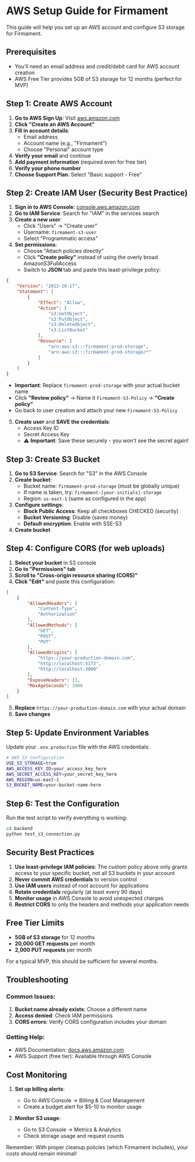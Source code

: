 # AWS Setup Guide for Firmament

This guide will help you set up an AWS account and configure S3 storage for Firmament.

## Prerequisites
- You'll need an email address and credit/debit card for AWS account creation
- AWS Free Tier provides 5GB of S3 storage for 12 months (perfect for MVP)

## Step 1: Create AWS Account

1. **Go to AWS Sign Up**: Visit [aws.amazon.com](https://aws.amazon.com)
2. **Click "Create an AWS Account"**
3. **Fill in account details**:
   - Email address
   - Account name (e.g., "Firmament")
   - Choose "Personal" account type
4. **Verify your email** and continue
5. **Add payment information** (required even for free tier)
6. **Verify your phone number**
7. **Choose Support Plan**: Select "Basic support - Free"

## Step 2: Create IAM User (Security Best Practice)

1. **Sign in to AWS Console**: [console.aws.amazon.com](https://console.aws.amazon.com)
2. **Go to IAM Service**: Search for "IAM" in the services search
3. **Create a new user**:
   - Click "Users" → "Create user"
   - Username: `firmament-s3-user`
   - Select "Programmatic access"
4. **Set permissions**:
   - Choose "Attach policies directly"  
   - Click **"Create policy"** instead of using the overly broad AmazonS3FullAccess
   - Switch to **JSON** tab and paste this least-privilege policy:

```json
{
    "Version": "2012-10-17",
    "Statement": [
        {
            "Effect": "Allow",
            "Action": [
                "s3:GetObject",
                "s3:PutObject", 
                "s3:DeleteObject",
                "s3:ListBucket"
            ],
            "Resource": [
                "arn:aws:s3:::firmament-prod-storage",
                "arn:aws:s3:::firmament-prod-storage/*"
            ]
        }
    ]
}
```

   - **Important**: Replace `firmament-prod-storage` with your actual bucket name
   - Click **"Review policy"** → Name it `Firmament-S3-Policy` → **"Create policy"**
   - Go back to user creation and attach your new `Firmament-S3-Policy`
5. **Create user** and **SAVE the credentials**:
   - Access Key ID
   - Secret Access Key
   - ⚠️ **Important**: Save these securely - you won't see the secret again!

## Step 3: Create S3 Bucket

1. **Go to S3 Service**: Search for "S3" in the AWS Console
2. **Create bucket**:
   - Bucket name: `firmament-prod-storage` (must be globally unique)
   - If name is taken, try: `firmament-[your-initials]-storage`
   - Region: `us-east-1` (same as configured in the app)
3. **Configure settings**:
   - **Block Public Access**: Keep all checkboxes CHECKED (security)
   - **Bucket Versioning**: Disable (saves money)
   - **Default encryption**: Enable with SSE-S3
4. **Create bucket**

## Step 4: Configure CORS (for web uploads)

1. **Select your bucket** in S3 console
2. **Go to "Permissions" tab**
3. **Scroll to "Cross-origin resource sharing (CORS)"**
4. **Click "Edit"** and paste this configuration:

```json
[
    {
        "AllowedHeaders": [
            "Content-Type",
            "Authorization"
        ],
        "AllowedMethods": [
            "GET",
            "POST",
            "PUT"
        ],
        "AllowedOrigins": [
            "https://your-production-domain.com",
            "http://localhost:5173",
            "http://localhost:3000"
        ],
        "ExposeHeaders": [],
        "MaxAgeSeconds": 3000
    }
]
```

5. **Replace** `https://your-production-domain.com` with your actual domain
6. **Save changes**

## Step 5: Update Environment Variables

Update your `.env.production` file with the AWS credentials:

```bash
# AWS S3 Configuration
USE_S3_STORAGE=true
AWS_ACCESS_KEY_ID=your_access_key_here
AWS_SECRET_ACCESS_KEY=your_secret_key_here
AWS_REGION=us-east-1
S3_BUCKET_NAME=your-bucket-name-here
```

## Step 6: Test the Configuration

Run the test script to verify everything is working:

```bash
cd backend
python test_s3_connection.py
```

## Security Best Practices

1. **Use least-privilege IAM policies**: The custom policy above only grants access to your specific bucket, not all S3 buckets in your account
2. **Never commit AWS credentials** to version control
3. **Use IAM users** instead of root account for applications
4. **Rotate credentials** regularly (at least every 90 days)
5. **Monitor usage** in AWS Console to avoid unexpected charges
6. **Restrict CORS** to only the headers and methods your application needs

## Free Tier Limits

- **5GB of S3 storage** for 12 months
- **20,000 GET requests** per month
- **2,000 PUT requests** per month

For a typical MVP, this should be sufficient for several months.

## Troubleshooting

### Common Issues:
1. **Bucket name already exists**: Choose a different name
2. **Access denied**: Check IAM permissions
3. **CORS errors**: Verify CORS configuration includes your domain

### Getting Help:
- AWS Documentation: [docs.aws.amazon.com](https://docs.aws.amazon.com)
- AWS Support (free tier): Available through AWS Console

## Cost Monitoring

1. **Set up billing alerts**:
   - Go to AWS Console → Billing & Cost Management
   - Create a budget alert for $5-10 to monitor usage

2. **Monitor S3 usage**:
   - Go to S3 Console → Metrics & Analytics
   - Check storage usage and request counts

Remember: With proper cleanup policies (which Firmament includes), your costs should remain minimal!
